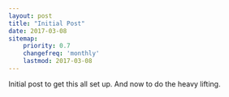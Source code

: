 ```yaml
---
layout: post
title: "Initial Post"
date: 2017-03-08
sitemap:
    priority: 0.7
    changefreq: 'monthly'
    lastmod: 2017-03-08
---
```


Initial post to get this all set up.<!-- more -->  And now to do the heavy lifting.
